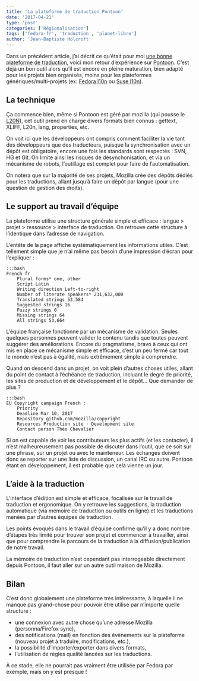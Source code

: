 ```yaml
---
title: 'La plateforme de traduction Pontoon'
date: '2017-04-21'
type: 'post'
categories: ['Régionalisation']
tags: ['fedora-fr', 'traduction', 'planet-libre']
author: 'Jean-Baptiste Holcroft'
---
```


Dans un précédent article, j’ai décrit ce qu’était pour moi [une bonne plateforme de traduction](https://jibecfed.fedorapeople.org/blog/quest-ce-quune-bonne-plateforme-de-traduction.html), voici mon retour d’expérience sur [Pontoon](https://pontoon.mozilla.org). C’est déjà un bon outil alors qu’il est encore en pleine maturation, bien adapté pour les projets bien organisés, moins pour les plateformes génériques/multi-projets (ex: [Fedora l10n](http://fedora.zanata.org) ou [Suse l10n](https://l10n.opensuse.org)).

## La technique

Ça commence bien, même si Pontoon est géré par mozilla (qui pousse le [L20N](http://l20n.org)), cet outil prend en charge divers formats bien connus : gettext, XLIFF, L20n, lang, properties, etc.

On voit ici que les développeurs ont compris comment faciliter la vie tant des développeurs que des traducteurs, puisque la synchronisation avec un dépôt est obligatoire, encore une fois les standards sont respectés : SVN, HG et Git. On limite ainsi les risques de désynchonisation, et via un mécanisme de robots, l’outillage est complet pour faire de l’automatisation.

On notera que sur la majorité de ses projets, Mozilla crée des dépôts dédiés pour les traductions, allant jusqu’à faire un dépôt par langue (pour une question de gestion des droits).

## Le support au travail d’équipe

La plateforme utilise une structure générale simple et efficace : langue > projet > ressource > interface de traduction. On retrouve cette structure à l’identique dans l’adresse de navigation.

L’entête de la page affiche systématiquement les informations utiles. C’est tellement simple que je n’ai même pas besoin d’une impression d’écran pour l’expliquer :

    :::bash
    French fr
        Plural forms* one, other
        Script Latin
        Writing direction Left-to-right
        Number of literate speakers* 231,632,000
        Translated strings 53,584
        Suggested strings 16
        Fuzzy strings 0
        Missing strings 64
        All strings 53,664

L’équipe française fonctionne par un mécanisme de validation. Seules quelques personnes peuvent valider le contenu tandis que toutes peuvent suggérer des améliorations. Encore du pragmatisme, bravo à ceux qui ont mis en place ce mécanisme simple et efficace, c’est un peu fermé car tout le monde n’est pas à égalité, mais extrêmement simple à comprendre.

Quand on descend dans un projet, on voit plein d’autres choses utiles, allant du point de contact à l’échéance de traduction, incluant le degré de priorité, les sites de production et de développement et le dépôt… Que demander de plus ?

    :::bash
    EU Copyright campaign French :
        Priority
        Deadline Mar 10, 2017
        Repository github.com/mozilla/copyright
        Resources Production site · Development site
        Contact person Théo Chevalier

Si on est capable de voir les contributeurs les plus actifs (et les contacter), il n’est malheureusement pas possible de discuter dans l’outil, que ce soit sur une phrase, sur un projet ou avec le mainteneur. Les échanges doivent donc se reporter sur une liste de discussion, un canal IRC ou autre. Pontoon étant en développement, il est probable que cela vienne un jour.

## L’aide à la traduction

L’interface d’édition est simple et efficace, focalisée sur le travail de traduction et ergonomique. On y retrouve les suggestions, la traduction automatique (via mémoire de traduction ou outils en ligne) et les traductions menées par d’autres équipes de traduction.

Les points évoqués dans le travail d’équipe confirme qu’il y a donc nombre d’étapes très limité pour trouver son projet et commencer à travailler, ainsi que pour comprendre le parcours de la traduction à la diffusion/publication de notre travail.

La mémoire de traduction n’est cependant pas interrogeable directement depuis Pontoon, il faut aller sur un autre outil maison de Mozilla.

## Bilan

C’est donc globalement une plateforme très intéressante, à laquelle il ne manque pas grand-chose pour pouvoir être utilisé par n’importe quelle structure :

* une connexion avec autre chose qu’une adresse Mozilla (personna/Firefox sync),
* des notifications (mail) en fonction des évènements sur la plateforme (nouveau projet à traduire, modifications, etc.),
* la possibilité d’importer/exporter dans divers formats,
* l’utilisation de règles qualité lancées sur les traductions.

À ce stade, elle ne pourrait pas vraiment être utilisée par Fedora par exemple, mais on y est presque !
